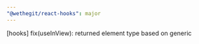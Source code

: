 ```yaml
---
"@wethegit/react-hooks": major
---
```


[hooks] fix(useInView): returned element type based on generic
